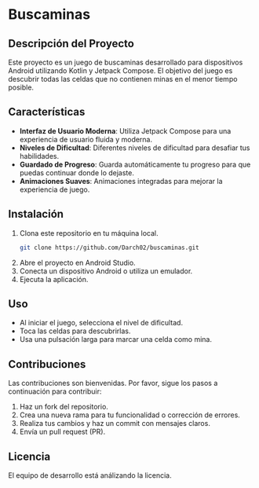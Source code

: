 # Buscaminas

## Descripción del Proyecto

Este proyecto es un juego de buscaminas desarrollado para dispositivos Android utilizando Kotlin y Jetpack Compose. El objetivo del juego es descubrir todas las celdas que no contienen minas en el menor tiempo posible.

## Características

- **Interfaz de Usuario Moderna**: Utiliza Jetpack Compose para una experiencia de usuario fluida y moderna.
- **Niveles de Dificultad**: Diferentes niveles de dificultad para desafiar tus habilidades.
- **Guardado de Progreso**: Guarda automáticamente tu progreso para que puedas continuar donde lo dejaste.
- **Animaciones Suaves**: Animaciones integradas para mejorar la experiencia de juego.

## Instalación

1. Clona este repositorio en tu máquina local.
   ```bash
   git clone https://github.com/Darch02/buscaminas.git
   ```
2. Abre el proyecto en Android Studio.
3. Conecta un dispositivo Android o utiliza un emulador.
4. Ejecuta la aplicación.

## Uso

- Al iniciar el juego, selecciona el nivel de dificultad.
- Toca las celdas para descubrirlas.
- Usa una pulsación larga para marcar una celda como mina.

## Contribuciones

Las contribuciones son bienvenidas. Por favor, sigue los pasos a continuación para contribuir:

1. Haz un fork del repositorio.
2. Crea una nueva rama para tu funcionalidad o corrección de errores.
3. Realiza tus cambios y haz un commit con mensajes claros.
4. Envía un pull request (PR).

## Licencia

El equipo de desarrollo está análizando la licencia.